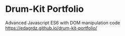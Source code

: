 # Drum-Kit Portfolio
Advanced Javascript ES6 with DOM manipulation code 
https://edagrdz.github.io/drum-kit-portfolio/
